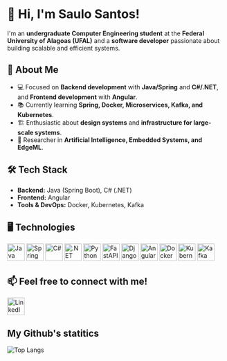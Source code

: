 # 👋 Hi, I'm Saulo Santos!  

I'm an **undergraduate Computer Engineering student** at the **Federal University of Alagoas (UFAL)** and a **software developer** passionate about building scalable and efficient systems.  

## 🚀 About Me  
- 💻 Focused on **Backend development** with **Java/Spring** and **C#/.NET**, and **Frontend development** with **Angular**.  
- 📚 Currently learning **Spring, Docker, Microservices, Kafka, and Kubernetes**.  
- 🏗️ Enthusiastic about **design systems** and **infrastructure for large-scale systems**.  
- 🔬 Researcher in **Artificial Intelligence, Embedded Systems, and EdgeML**.  

## 🛠️ Tech Stack  
- **Backend:** Java (Spring Boot), C# (.NET)  
- **Frontend:** Angular  
- **Tools & DevOps:** Docker, Kubernetes, Kafka


## 🖥️ Technologies
<p align="left">
  <!-- Backend -->
  <img src="https://cdn.jsdelivr.net/gh/devicons/devicon/icons/java/java-original.svg" alt="Java" width="40" height="40"/>
  <img src="https://cdn.jsdelivr.net/gh/devicons/devicon/icons/spring/spring-original.svg" alt="Spring" width="40" height="40"/>
  <img src="https://cdn.jsdelivr.net/gh/devicons/devicon/icons/csharp/csharp-original.svg" alt="C#" width="40" height="40"/>
  <img src="https://cdn.jsdelivr.net/gh/devicons/devicon/icons/dotnetcore/dotnetcore-original.svg" alt=".NET" width="40" height="40"/>
  <img src="https://cdn.jsdelivr.net/gh/devicons/devicon/icons/python/python-original.svg" alt="Python" width="40" height="40"/>
  <img src="https://cdn.jsdelivr.net/gh/devicons/devicon/icons/fastapi/fastapi-original.svg" alt="FastAPI" width="40" height="40"/>
  <img src="https://cdn.jsdelivr.net/gh/devicons/devicon/icons/django/django-plain.svg" alt="Django" width="40" height="40"/>
  
  <!-- Frontend -->
  <img src="https://cdn.jsdelivr.net/gh/devicons/devicon/icons/angularjs/angularjs-original.svg" alt="Angular" width="40" height="40"/>

  <!-- Tools & DevOps -->
  <img src="https://cdn.jsdelivr.net/gh/devicons/devicon/icons/docker/docker-original.svg" alt="Docker" width="40" height="40"/>
  <img src="https://cdn.jsdelivr.net/gh/devicons/devicon/icons/kubernetes/kubernetes-plain.svg" alt="Kubernetes" width="40" height="40"/>
  <img src="https://cdn.jsdelivr.net/gh/devicons/devicon/icons/apachekafka/apachekafka-original.svg" alt="Kafka" width="40" height="40"/>
</p>

## 📫 Feel free to connect with me!
<p align="left">
  <a href="https://www.linkedin.com/in/saulo77" target="_blank">
    <img src="https://cdn.jsdelivr.net/gh/devicons/devicon/icons/linkedin/linkedin-original.svg" alt="LinkedIn" width="40" height="40"/>
  </a>
</p>

## My Github's statitics

![Top Langs](https://github-readme-stats.vercel.app/api/top-langs/?username=saulolv&theme=tokyonight&layout=compact)
